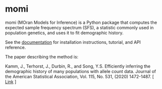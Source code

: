 # momi

momi (MOran Models for Inference) is a Python package that computes
the expected sample frequency spectrum (SFS), a statistic commonly used
in population genetics, and uses it to fit demographic history.

See the [documentation](http://momi2.readthedocs.io/en/latest/)
for installation instructions, tutorial, and API reference.

The paper describing the method is:

Kamm, J., Terhorst, J., Durbin, R., and Song, Y.S.
Efficiently inferring the demographic history of many populations with allele count data.  Journal of the American Statistical Association, Vol. 115, No. 531, (2020) 1472-1487.  [ [Link](https://www.tandfonline.com/doi/full/10.1080/01621459.2019.1635482) ]
